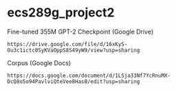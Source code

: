 # ecs289g_project2


Fine-tuned 355M GPT-2 Checkpoint (Google Drive)
```
https://drive.google.com/file/d/16xKyS-Ou3c1ictc0SyKVaOppS8S49yW9/view?usp=sharing
```


Corpus (Google Docs)
```
https://docs.google.com/document/d/1LSja33Nf7YcRnuMX-DcQ8o5o94PavlviQteVee8Has0/edit?usp=sharing
```
